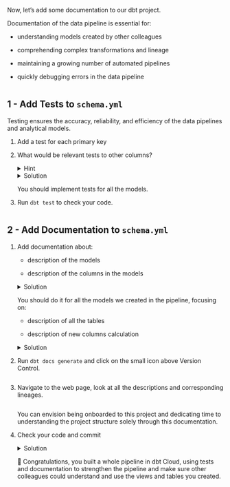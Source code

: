 <div role="tabpanel" class="tab-pane active" id="exercise-solution">
<div id="exercice-content" class="px-5 py-3">


<p>Now, let’s add some documentation to our dbt project.</p>

<p>Documentation of the data pipeline is essential for:</p>

<ul>
<li>
<p>understanding models created by other colleagues</p>
</li>
<li>
<p>comprehending complex transformations and lineage</p>
</li>
<li>
<p>maintaining a growing number of automated pipelines</p>
</li>
<li>
<p>quickly debugging errors in the data pipeline</p>
</li>
</ul>

<p><img src="https://wagon-public-assets.s3.eu-west-3.amazonaws.com/04-Data-Collection/06-Data-Layers-And-Intro-DBT/06-Test-Documentation-asset-1-Capture_decran_2023-09-26_a_16.48.16.png" alt=""></p>

<h2 id="1---add-tests-to-schemayml">1 - Add Tests to <code>schema.yml</code></h2>

<p>Testing ensures the accuracy, reliability, and efficiency of the data pipelines and analytical models.</p>

<ol>
<li>
<p>Add a test for each primary key</p>
</li>
<li>
<p>What would be relevant tests to other columns?</p>

<details>
<summary>Hint</summary>

<p>You can begin by verifying that the other columns do not have null values.</p>
</details>

<details>
<summary>Solution</summary>

<div class="language-sql highlighter-rouge"><div class="highlight github"><pre class="highlight github"><code><span class="n">models</span><span class="p">:</span>
<span class="o">-</span> <span class="n">name</span><span class="p">:</span> <span class="n">int_sales_margin</span>
<span class="n">tests</span><span class="p">:</span>
<span class="o">-</span> <span class="k">unique</span><span class="p">:</span>
<span class="k">column_name</span><span class="p">:</span> <span class="nv">"(orders_id || '-' || products_id)"</span>
<span class="o">-</span> <span class="n">not_null</span><span class="p">:</span>
<span class="k">column_name</span><span class="p">:</span>
<span class="o">-</span> <span class="n">orders_id</span>
<span class="o">-</span> <span class="n">products_id</span>
<span class="o">-</span> <span class="n">margin</span>
<span class="o">-</span> <span class="n">Purchase_cost</span>
<span class="o">-</span> <span class="n">date_date</span>
<span class="o">-</span> <span class="n">revenue</span>
<span class="o">-</span> <span class="n">quantity</span>
</code></pre></div>      </div>
</details>

<p>You should implement tests for all the models.</p>
</li>
<li>
<p>Run <code>dbt test</code> to check your code.</p>

<p><img src="https://wagon-public-assets.s3.eu-west-3.amazonaws.com/04-Data-Collection/06-Data-Layers-And-Intro-DBT/06-Test-Documentation-asset-2-Capture_decran_2023-09-27_a_09.56.12.png" alt=""></p>
</li>
</ol>

<h2 id="2---add-documentation-to-schemayml">2 - Add Documentation to <code>schema.yml</code></h2>

<ol>
<li>
<p>Add documentation about:</p>

<ul>
<li>
<p>description of the models</p>
</li>
<li>
<p>description of the columns in the models</p>
</li>
</ul>

<details>
<summary>Solution</summary>

<div class="language-sql highlighter-rouge"><div class="highlight github"><pre class="highlight github"><code><span class="n">models</span><span class="p">:</span>
<span class="o">-</span> <span class="n">name</span><span class="p">:</span> <span class="n">int_orders_margin</span>
<span class="n">description</span><span class="p">:</span> <span class="n">margin</span> <span class="n">calcultation</span> <span class="n">per</span> <span class="k">order</span> 
<span class="n">columns</span><span class="p">:</span>
<span class="o">-</span> <span class="n">name</span><span class="p">:</span> <span class="n">order_id</span>
<span class="n">description</span><span class="p">:</span> <span class="k">primary</span> <span class="k">key</span>
<span class="o">-</span> <span class="n">name</span><span class="p">:</span> <span class="n">margin</span>
<span class="n">description</span><span class="p">:</span> <span class="n">Margin</span> <span class="o">=</span> <span class="n">Revenue</span> <span class="o">-</span> <span class="n">Purchase_cost</span>
<span class="o">-</span> <span class="n">name</span><span class="p">:</span> <span class="n">Purchase_cost</span>
<span class="n">description</span><span class="p">:</span> <span class="n">Purchase_cost</span> <span class="o">=</span> <span class="n">Quantity</span> <span class="o">*</span> <span class="n">Purchase_price</span> 
<span class="o">-</span> <span class="n">name</span><span class="p">:</span> <span class="n">date_date</span>
<span class="n">description</span><span class="p">:</span> <span class="nb">date</span> <span class="k">of</span> <span class="n">the</span> <span class="k">order</span>
<span class="o">-</span> <span class="n">name</span><span class="p">:</span> <span class="n">revenue</span>
<span class="n">description</span><span class="p">:</span> <span class="k">sum</span> <span class="k">of</span> <span class="n">revenue</span> <span class="n">per</span> <span class="k">order</span> 
<span class="o">-</span> <span class="n">name</span><span class="p">:</span> <span class="n">quantity</span>
<span class="n">description</span><span class="p">:</span> <span class="k">sum</span> <span class="k">of</span> <span class="n">quantity</span> <span class="n">per</span> <span class="k">order</span>

</code></pre></div>      </div>
</details>

<p>You should do it for all the models we created in the pipeline, focusing on:</p>

<ul>
<li>
<p>description of all the tables</p>
</li>
<li>
<p>description of new columns calculation</p>
</li>
</ul>

<details>
<summary>Solution </summary>

<div class="language-sql highlighter-rouge"><div class="highlight github"><pre class="highlight github"><code><span class="k">version</span><span class="p">:</span> <span class="mi">2</span>

<span class="n">models</span><span class="p">:</span>
<span class="o">-</span> <span class="n">name</span><span class="p">:</span> <span class="n">stg_raw_product</span>
<span class="o">-</span> <span class="n">name</span><span class="p">:</span> <span class="n">stg_raw_sales</span>
<span class="o">-</span> <span class="n">name</span><span class="p">:</span> <span class="n">stg_raw_ship</span>
<span class="o">-</span> <span class="n">name</span><span class="p">:</span> <span class="n">int_sales_margin</span>
<span class="n">description</span><span class="p">:</span> <span class="n">margin</span> <span class="n">calcultation</span> <span class="n">per</span> <span class="k">order</span> <span class="n">line</span> <span class="o">/</span> <span class="n">product</span> <span class="n">sale</span>
<span class="n">columns</span><span class="p">:</span>
<span class="o">-</span> <span class="n">name</span><span class="p">:</span> <span class="n">margin</span>
<span class="n">description</span><span class="p">:</span> <span class="n">Margin</span> <span class="o">=</span> <span class="n">Revenue</span> <span class="o">-</span> <span class="n">Purchase_cost</span>
<span class="o">-</span> <span class="n">name</span><span class="p">:</span> <span class="n">Purchase_cost</span>
<span class="n">description</span><span class="p">:</span> <span class="n">Purchase_cost</span> <span class="o">=</span> <span class="n">Quantity</span> <span class="o">*</span> <span class="n">Purchase_price</span> 
<span class="o">-</span> <span class="n">name</span><span class="p">:</span> <span class="n">int_orders_margin</span>
<span class="n">description</span><span class="p">:</span> <span class="n">margin</span> <span class="n">calcultation</span> <span class="n">per</span> <span class="k">order</span> 
<span class="n">columns</span><span class="p">:</span>
<span class="o">-</span> <span class="n">name</span><span class="p">:</span> <span class="n">orders_id</span>
<span class="n">description</span><span class="p">:</span> <span class="k">primary</span> <span class="k">key</span>
<span class="o">-</span> <span class="n">name</span><span class="p">:</span> <span class="n">margin</span>
<span class="n">description</span><span class="p">:</span> <span class="n">Margin</span> <span class="o">=</span> <span class="n">Revenue</span> <span class="o">-</span> <span class="n">Purchase_cost</span>
<span class="o">-</span> <span class="n">name</span><span class="p">:</span> <span class="n">Purchase_cost</span>
<span class="n">description</span><span class="p">:</span> <span class="n">Purchase_cost</span> <span class="o">=</span> <span class="n">Quantity</span> <span class="o">*</span> <span class="n">Purchase_price</span> 
<span class="o">-</span> <span class="n">name</span><span class="p">:</span> <span class="n">date_date</span>
<span class="n">description</span><span class="p">:</span> <span class="nb">date</span> <span class="k">of</span> <span class="n">the</span> <span class="k">order</span>
<span class="o">-</span> <span class="n">name</span><span class="p">:</span> <span class="n">revenue</span>
<span class="n">description</span><span class="p">:</span> <span class="k">sum</span> <span class="k">of</span> <span class="n">revenue</span> <span class="n">per</span> <span class="k">order</span> 
<span class="o">-</span> <span class="n">name</span><span class="p">:</span> <span class="n">quantity</span>
<span class="n">description</span><span class="p">:</span> <span class="k">sum</span> <span class="k">of</span> <span class="n">quantity</span> <span class="n">per</span> <span class="k">order</span>
<span class="o">-</span> <span class="n">name</span><span class="p">:</span> <span class="n">int_orders_operational</span>
<span class="n">description</span><span class="p">:</span> <span class="n">operational</span> <span class="n">margin</span> <span class="n">calcultation</span> <span class="n">per</span> <span class="k">order</span> 
<span class="n">columns</span><span class="p">:</span>
<span class="o">-</span> <span class="n">name</span><span class="p">:</span> <span class="n">operational_margin</span> 
<span class="n">description</span><span class="p">:</span> <span class="n">Operational</span> <span class="n">margin</span> <span class="o">=</span> <span class="n">margin</span> <span class="o">+</span> <span class="n">shipping</span> <span class="n">fee</span> <span class="o">-</span> <span class="n">log_cost</span> <span class="o">-</span> <span class="n">ship_cost</span>
<span class="o">-</span> <span class="n">name</span><span class="p">:</span> <span class="n">finance_days</span>
<span class="n">description</span><span class="p">:</span> <span class="n">finance</span> <span class="n">calculation</span> <span class="n">per</span> <span class="n">days</span>
</code></pre></div>      </div>
</details>
</li>
<li>
<p>Run <code>dbt docs generate</code>  and click on the small icon above Version Control.</p>

<p><img src="https://wagon-public-assets.s3.eu-west-3.amazonaws.com/04-Data-Collection/06-Data-Layers-And-Intro-DBT/06-Test-Documentation-asset-3-Capture_decran_2023-09-27_a_09.16.05.png" alt=""></p>
</li>
<li>
<p>Navigate to the web page, look at all the descriptions and corresponding lineages.</p>

<p><img src="https://wagon-public-assets.s3.eu-west-3.amazonaws.com/04-Data-Collection/06-Data-Layers-And-Intro-DBT/06-Test-Documentation-asset-4-Capture_decran_2023-09-27_a_09.25.30.png" alt=""></p>

<p>You can envision being onboarded to this project and dedicating time to understanding the project structure solely through this documentation.</p>
</li>
<li>
<p>Check your code and commit</p>

<details>
<summary>Solution</summary>

<p><img src="https://wagon-public-assets.s3.eu-west-3.amazonaws.com/04-Data-Collection/06-Data-Layers-And-Intro-DBT/06-Test-Documentation-asset-5-Capture_decran_2023-09-25_a_18.06.08.png" alt=""></p>

<p><img src="https://wagon-public-assets.s3.eu-west-3.amazonaws.com/04-Data-Collection/06-Data-Layers-And-Intro-DBT/06-Test-Documentation-asset-6-Capture_decran_2023-09-25_a_18.26.39.png" alt=""></p>

</details>

<p>🎉&nbsp;Congratulations, you built a whole pipeline in dbt Cloud, using tests and documentation to strengthen the pipeline and make sure other colleagues could understand and use the views and tables you created.</p>
</li>
</ol>


</div>
</div>